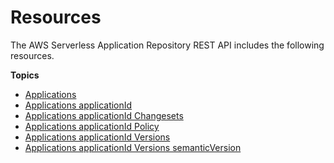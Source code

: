 # Resources<a name="resources"></a>

The AWS Serverless Application Repository REST API includes the following resources\.

**Topics**
+ [Applications](applications.md)
+ [Applications applicationId](applications-applicationid.md)
+ [Applications applicationId Changesets](applications-applicationid-changesets.md)
+ [Applications applicationId Policy](applications-applicationid-policy.md)
+ [Applications applicationId Versions](applications-applicationid-versions.md)
+ [Applications applicationId Versions semanticVersion](applications-applicationid-versions-semanticversion.md)